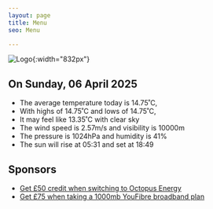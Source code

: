 ```yaml
---
layout: page
title: Menu
seo: Menu

---
```


![Logo](/images/logo.jpg){:width="832px"}

<!-- weather_marker starts -->
## On Sunday, 06 April 2025

- The average temperature today is 14.75˚C,
- With highs of 14.75˚C and lows of 14.75˚C,
- It may feel like 13.35˚C with clear sky
- The wind speed is 2.57m/s and visibility is 10000m
- The pressure is 1024hPa and humidity is 41%
- The sun will rise at 05:31 and set at 18:49

<!-- weather_marker ends -->

## Sponsors

- [Get £50 credit when switching to Octopus Energy](https://bit.ly/3oD1nnS)
- [Get £75 when taking a 1000mb YouFibre broadband plan](https://aklam.io/91zWhU?)



